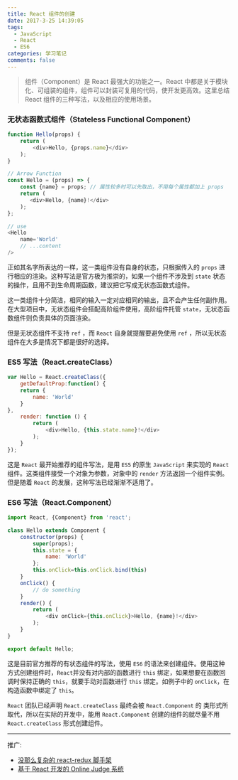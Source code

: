 ```yaml
---
title: React 组件的创建
date: 2017-3-25 14:39:05
tags:
  - JavaScript
  - React
  - ES6
categories: 学习笔记
comments: false
---
```



> 组件（Component）是 React 最强大的功能之一。React 中都是关于模块化、可组装的组件，组件可以封装可复用的代码，使开发更高效。这里总结 React 组件的三种写法，以及相应的使用场景。

<!-- more -->

### 无状态函数式组件（Stateless Functional Component）
```javascript
function Hello(props) {
    return (
        <div>Hello, {props.name}</div>
    );
}

// Arrow Function
const Hello = (props) => {
    const {name} = props; // 属性较多时可以先取出，不用每个属性都加上 props
    return (
       <div>Hello, {name}!</div>
    );
};

// use
<Hello
    name='World'
    // ...content
/>
```
正如其名字所表达的一样，这一类组件没有自身的状态，只根据传入的 `props` 进行相应的渲染。这种写法是官方极为推崇的，如果一个组件不涉及到 `state` 状态的操作，且用不到生命周期函数，建议把它写成无状态函数式组件。

这一类组件十分简洁，相同的输入一定对应相同的输出，且不会产生任何副作用。在大型项目中，无状态组件会搭配高阶组件使用，高阶组件托管 `state`，无状态函数组件则负责具体的页面渲染。

但是无状态组件不支持 `ref` ，而 `React` 自身就提醒要避免使用 `ref` ，所以无状态组件在大多是情况下都是很好的选择。


### ES5 写法（React.createClass）

```javascript
var Hello = React.createClass({
    getDefaultProp:function() {
    return {
        name: 'World'
    }
},
    render: function () {
        return (
            <div>Hello, {this.state.name}!</div>
        );
    }
});
```
这是 `React` 最开始推荐的组件写法，是用 `ES5` 的原生 `JavaScript` 来实现的 `React` 组件。这类组件接受一个对象为参数，对象中的 `render` 方法返回一个组件实例。但是随着 `React` 的发展，这种写法已经渐渐不适用了。

### ES6 写法（React.Component）
```javascript
import React, {Component} from 'react';

class Hello extends Component {
    constructor(props) {
        super(props);
        this.state = {
            name: 'World'
        };
        this.onClick=this.onClick.bind(this)
    }
    onClick() {
        // do something
    }
    render() {
        return (
            <div onClick={this.onClick}>Hello, {name}!</div>
        );
    }
}

export default Hello;
```
这是目前官方推荐的有状态组件的写法，使用 `ES6` 的语法来创建组件。使用这种方式创建组件时，`React`并没有对内部的函数进行 `this` 绑定，如果想要在函数回调时保持正确的 `this`，就要手动对函数进行 `this` 绑定。如例子中的 `onClick`，在构造函数中绑定了 `this`。

`React` 团队已经声明 `React.createClass` 最终会被 `React.Component` 的 类形式所取代，所以在实际的开发中，能用 `React.Component` 创建的组件的就尽量不用 `React.createClass` 形式创建组件。

---
推广:

+ [没那么复杂的 react-redux 脚手架](https://github.com/ouxu/react-redux-simple-boilerplate)
+ [基于 React 开发的 Online Judge 系统](https://github.com/ouxu/NEUQ-OJ)
